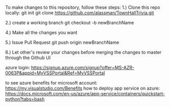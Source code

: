 To make changes to this repository, follow these steps:
1.) Clone this repo locally:
	git init
	git clone https://github.com/alassman/TownHallTrivia.git
	
2.) create a working branch
	git checkout -b newBranchName

4.) Make all the changes you want

5.) Issue Pull Request
	git push origin newBranchName

6.) Let other's review your changes before merging the changes to master through the Github UI

azure login: https://signup.azure.com/signup?offer=MS-AZR-0063P&appid=MyVSSPortal&Ref=MyVSSPortal

to see azure benefits for microsoft account: https://my.visualstudio.com/Benefits
how to deploy app service on azure: https://docs.microsoft.com/en-us/azure/app-service/containers/quickstart-python?tabs=bash
